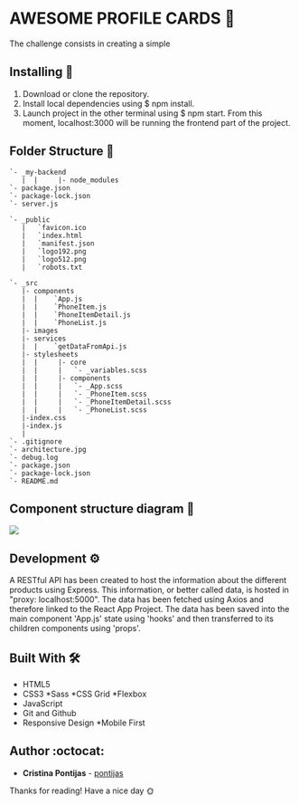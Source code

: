 # AWESOME PROFILE CARDS 🎯

The challenge consists in creating a simple 

## Installing :wrench:

1. Download or clone the repository.
3. Install local dependencies using \$ npm install.
4. Launch project in the other terminal using \$ npm start. From this moment, localhost:3000 will be running the frontend part of the project.

## Folder Structure :open_file_folder:
```
`- _my-backend
   |  |		|- node_modules
`- package.json
`- package-lock.json
`- server.js

`- _public
   |   `favicon.ico
   |   `index.html
   |   `manifest.json
   |   `logo192.png
   |   `logo512.png
   |   `robots.txt

`- _src
   |- components
   |  |    `App.js
   |  |    `PhoneItem.js
   |  |    `PhoneItemDetail.js
   |  |    `PhoneList.js
   |- images
   |- services
   |  |    `getDataFromApi.js
   |- stylesheets
   |  |		|- core
   |  |    	|	`- _variables.scss
   |  |		|- components
   |  |    	|	`- _App.scss
   |  |    	|	`- _PhoneItem.scss
   |  |    	|	`- _PhoneItemDetail.scss
   |  |    	|	`- _PhoneList.scss
   |-index.css
   |-index.js
   |
`- .gitignore
`- architecture.jpg
`- debug.log
`- package.json
`- package-lock.json
`- README.md 

```

## Component structure diagram 📌

![](architecture.jpg)

## Development ⚙

A RESTful API has been created to host the information about the different products using Express. This information, or better called data, is hosted in "proxy: localhost:5000". The data has been fetched using Axios and therefore linked to the React App Project. The data has been saved into the main component 'App.js' state using 'hooks' and then transferred to its children components using 'props'.

## Built With 🛠

- HTML5
- CSS3
  *Sass
  *CSS Grid
  *Flexbox
- JavaScript
- Git and Github
- Responsive Design
   *Mobile First 

## Author :octocat:

- **Cristina Pontijas** - [pontijas](https://github.com/pontijas)

Thanks for reading!
Have a nice day 🌞
